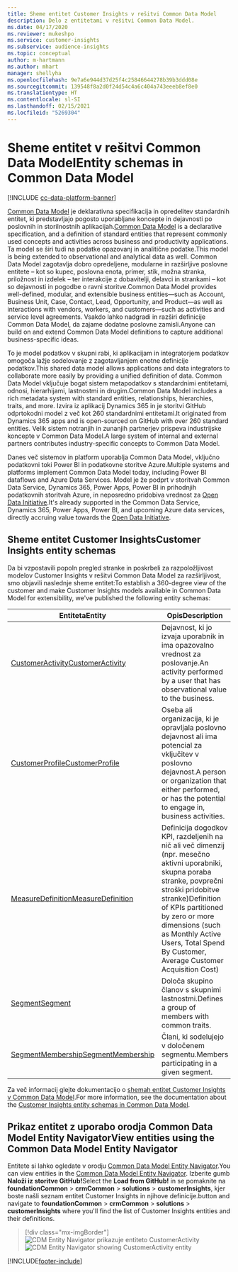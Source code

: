 ```yaml
---
title: Sheme entitet Customer Insights v rešitvi Common Data Model
description: Delo z entitetami v rešitvi Common Data Model.
ms.date: 04/17/2020
ms.reviewer: mukeshpo
ms.service: customer-insights
ms.subservice: audience-insights
ms.topic: conceptual
author: m-hartmann
ms.author: mhart
manager: shellyha
ms.openlocfilehash: 9e7a6e944d37d25f4c25846644278b39b3ddd08e
ms.sourcegitcommit: 139548f8a2d0f24d54c4a6c404a743eeeb8ef8e0
ms.translationtype: HT
ms.contentlocale: sl-SI
ms.lasthandoff: 02/15/2021
ms.locfileid: "5269304"
---
```

# <a name="entity-schemas-in-common-data-model"></a><span data-ttu-id="4f9d8-103">Sheme entitet v rešitvi Common Data Model</span><span class="sxs-lookup"><span data-stu-id="4f9d8-103">Entity schemas in Common Data Model</span></span>

[!INCLUDE [cc-data-platform-banner](../includes/cc-data-platform-banner.md)]

<span data-ttu-id="4f9d8-104">[Common Data Model](https://docs.microsoft.com/common-data-model/) je deklarativna specifikacija in opredelitev standardnih entitet, ki predstavljajo pogosto uporabljane koncepte in dejavnosti po poslovnih in storilnostnih aplikacijah.</span><span class="sxs-lookup"><span data-stu-id="4f9d8-104">[Common Data Model](https://docs.microsoft.com/common-data-model/) is a declarative specification, and a definition of standard entities that represent commonly used concepts and activities across business and productivity applications.</span></span> <span data-ttu-id="4f9d8-105">Ta model se širi tudi na podatke opazovanj in analitične podatke.</span><span class="sxs-lookup"><span data-stu-id="4f9d8-105">This model is being extended to observational and analytical data as well.</span></span> <span data-ttu-id="4f9d8-106">Common Data Model zagotavlja dobro opredeljene, modularne in razširljive poslovne entitete – kot so kupec, poslovna enota, primer, stik, možna stranka, priložnost in izdelek – ter interakcije z dobavitelji, delavci in strankami – kot so dejavnosti in pogodbe o ravni storitve.</span><span class="sxs-lookup"><span data-stu-id="4f9d8-106">Common Data Model provides well-defined, modular, and extensible business entities—such as Account, Business Unit, Case, Contact, Lead, Opportunity, and Product—as well as interactions with vendors, workers, and customers—such as activities and service level agreements.</span></span> <span data-ttu-id="4f9d8-107">Vsakdo lahko nadgradi in razširi definicije Common Data Model, da zajame dodatne poslovne zamisli.</span><span class="sxs-lookup"><span data-stu-id="4f9d8-107">Anyone can build on and extend Common Data Model definitions to capture additional business-specific ideas.</span></span>

<span data-ttu-id="4f9d8-108">To je model podatkov v skupni rabi, ki aplikacijam in integratorjem podatkov omogoča lažje sodelovanje z zagotavljanjem enotne definicije podatkov.</span><span class="sxs-lookup"><span data-stu-id="4f9d8-108">This shared data model allows applications and data integrators to collaborate more easily by providing a unified definition of data.</span></span> <span data-ttu-id="4f9d8-109">Common Data Model vključuje bogat sistem metapodatkov s standardnimi entitetami, odnosi, hierarhijami, lastnostmi in drugim.</span><span class="sxs-lookup"><span data-stu-id="4f9d8-109">Common Data Model includes a rich metadata system with standard entities, relationships, hierarchies, traits, and more.</span></span> <span data-ttu-id="4f9d8-110">Izvira iz aplikacij Dynamics 365 in je storitvi GitHub odprtokodni model z več kot 260 standardnimi entitetami.</span><span class="sxs-lookup"><span data-stu-id="4f9d8-110">It originated from Dynamics 365 apps and is open-sourced on GitHub with over 260 standard entities.</span></span> <span data-ttu-id="4f9d8-111">Velik sistem notranjih in zunanjih partnerjev prispeva industrijske koncepte v Common Data Model.</span><span class="sxs-lookup"><span data-stu-id="4f9d8-111">A large system of internal and external partners contributes industry-specific concepts to Common Data Model.</span></span>

<span data-ttu-id="4f9d8-112">Danes več sistemov in platform uporablja Common Data Model, vključno podatkovni toki Power BI in podatkovne storitve Azure.</span><span class="sxs-lookup"><span data-stu-id="4f9d8-112">Multiple systems and platforms implement Common Data Model today, including Power BI dataflows and Azure Data Services.</span></span> <span data-ttu-id="4f9d8-113">Model je že podprt v storitvah Common Data Service, Dynamics 365, Power Apps, Power BI in prihodnjih podatkovnih storitvah Azure, in neposredno pridobiva vrednost za [Open Data Initiative](https://www.microsoft.com/open-data-initiative).</span><span class="sxs-lookup"><span data-stu-id="4f9d8-113">It's already supported in the Common Data Service, Dynamics 365, Power Apps, Power BI, and upcoming Azure data services, directly accruing value towards the [Open Data Initiative](https://www.microsoft.com/open-data-initiative).</span></span>

## <a name="customer-insights-entity-schemas"></a><span data-ttu-id="4f9d8-114">Sheme entitet Customer Insights</span><span class="sxs-lookup"><span data-stu-id="4f9d8-114">Customer Insights entity schemas</span></span>

<span data-ttu-id="4f9d8-115">Da bi vzpostavili popoln pregled stranke in poskrbeli za razpoložljivost modelov Customer Insights v rešitvi Common Data Model za razširljivost, smo objavili naslednje sheme entitet:</span><span class="sxs-lookup"><span data-stu-id="4f9d8-115">To establish a 360-degree view of the customer and make Customer Insights models available in Common Data Model for extensibility, we've published the following entity schemas:</span></span>

| <span data-ttu-id="4f9d8-116">Entiteta</span><span class="sxs-lookup"><span data-stu-id="4f9d8-116">Entity</span></span> | <span data-ttu-id="4f9d8-117">Opis</span><span class="sxs-lookup"><span data-stu-id="4f9d8-117">Description</span></span> |
|---------|---------|
|[<span data-ttu-id="4f9d8-118">CustomerActivity</span><span class="sxs-lookup"><span data-stu-id="4f9d8-118">CustomerActivity</span></span>](https://docs.microsoft.com/common-data-model/schema/core/applicationcommon/foundationcommon/crmcommon/solutions/customerinsights/customeractivity) | <span data-ttu-id="4f9d8-119">Dejavnost, ki jo izvaja uporabnik in ima opazovalno vrednost za poslovanje.</span><span class="sxs-lookup"><span data-stu-id="4f9d8-119">An activity performed by a user that has observational value to the business.</span></span> |
|[<span data-ttu-id="4f9d8-120">CustomerProfile</span><span class="sxs-lookup"><span data-stu-id="4f9d8-120">CustomerProfile</span></span>](https://docs.microsoft.com/common-data-model/schema/core/applicationcommon/foundationcommon/crmcommon/solutions/customerinsights/customerprofile) | <span data-ttu-id="4f9d8-121">Oseba ali organizacija, ki je opravljala poslovno dejavnost ali ima potencial za vključitev v poslovno dejavnost.</span><span class="sxs-lookup"><span data-stu-id="4f9d8-121">A person or organization that either performed, or has the potential to engage in, business activities.</span></span> |
|[<span data-ttu-id="4f9d8-122">MeasureDefinition</span><span class="sxs-lookup"><span data-stu-id="4f9d8-122">MeasureDefinition</span></span>](https://docs.microsoft.com/common-data-model/schema/core/applicationcommon/foundationcommon/crmcommon/solutions/customerinsights/measuredefinition) | <span data-ttu-id="4f9d8-123">Definicija dogodkov KPI, razdeljenih na nič ali več dimenzij (npr. mesečno aktivni uporabniki, skupna poraba stranke, povprečni stroški pridobitve stranke)</span><span class="sxs-lookup"><span data-stu-id="4f9d8-123">Definition of KPIs partitioned by zero or more dimensions (such as Monthly Active Users, Total Spend By Customer, Average Customer Acquisition Cost)</span></span> |
|[<span data-ttu-id="4f9d8-124">Segment</span><span class="sxs-lookup"><span data-stu-id="4f9d8-124">Segment</span></span>](https://docs.microsoft.com/common-data-model/schema/core/applicationcommon/foundationcommon/crmcommon/solutions/customerinsights/segment) | <span data-ttu-id="4f9d8-125">Določa skupino članov s skupnimi lastnostmi.</span><span class="sxs-lookup"><span data-stu-id="4f9d8-125">Defines a group of members with common traits.</span></span> |
|[<span data-ttu-id="4f9d8-126">SegmentMembership</span><span class="sxs-lookup"><span data-stu-id="4f9d8-126">SegmentMembership</span></span>](https://docs.microsoft.com/common-data-model/schema/core/applicationcommon/foundationcommon/crmcommon/solutions/customerinsights/segmentmembership) | <span data-ttu-id="4f9d8-127">Člani, ki sodelujejo v določenem segmentu.</span><span class="sxs-lookup"><span data-stu-id="4f9d8-127">Members participating in a given segment.</span></span> |

<span data-ttu-id="4f9d8-128">Za več informacij glejte dokumentacijo o [shemah entitet Customer Insights v Common Data Model](https://docs.microsoft.com/common-data-model/schema/core/applicationcommon/foundationcommon/crmcommon/solutions/customerinsights/overview).</span><span class="sxs-lookup"><span data-stu-id="4f9d8-128">For more information, see the documentation about the [Customer Insights entity schemas in Common Data Model](https://docs.microsoft.com/common-data-model/schema/core/applicationcommon/foundationcommon/crmcommon/solutions/customerinsights/overview).</span></span>

## <a name="view-entities-using-the-common-data-model-entity-navigator"></a><span data-ttu-id="4f9d8-129">Prikaz entitet z uporabo orodja Common Data Model Entity Navigator</span><span class="sxs-lookup"><span data-stu-id="4f9d8-129">View entities using the Common Data Model Entity Navigator</span></span>

<span data-ttu-id="4f9d8-130">Entitete si lahko ogledate v orodju [Common Data Model Entity Navigator](https://microsoft.github.io/CDM/).</span><span class="sxs-lookup"><span data-stu-id="4f9d8-130">You can view entities in the [Common Data Model Entity Navigator](https://microsoft.github.io/CDM/).</span></span> <span data-ttu-id="4f9d8-131">Izberite gumb **Naloži iz storitve GitHub!**</span><span class="sxs-lookup"><span data-stu-id="4f9d8-131">Select the **Load from GitHub!**</span></span> <span data-ttu-id="4f9d8-132">in se pomaknite na **foundationCommon** > **crmCommon** > **solutions** > **customerInsights**, kjer boste našli seznam entitet Customer Insights in njihove definicije.</span><span class="sxs-lookup"><span data-stu-id="4f9d8-132">button and navigate to **foundationCommon** > **crmCommon** > **solutions** > **customerInsights** where you'll find the list of Customer Insights entities and their definitions.</span></span>
> [!div class="mx-imgBorder"]
> <span data-ttu-id="4f9d8-133">![CDM Entity Navigator prikazuje entiteto CustomerActivity](media/CDM-entity-navigator.png "CDM Entity Navigator prikazuje entiteto CustomerActivity")</span><span class="sxs-lookup"><span data-stu-id="4f9d8-133">![CDM Entity Navigator showing CustomerActivity entity](media/CDM-entity-navigator.png "CDM Entity Navigator showing CustomerActivity entity")</span></span>


[!INCLUDE[footer-include](../includes/footer-banner.md)]